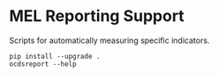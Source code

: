 # MEL Reporting Support

Scripts for automatically measuring specific indicators.

    pip install --upgrade .
    ocdsreport --help

